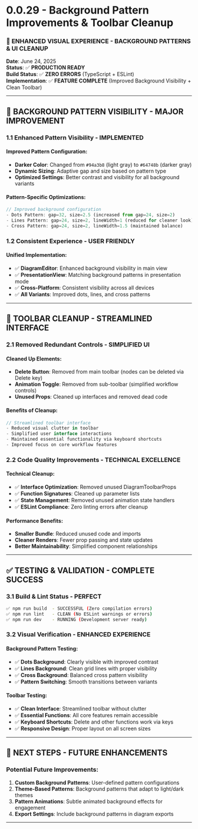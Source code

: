# 0.0.29 - Background Pattern Improvements & Toolbar Cleanup

### 🎨 **ENHANCED VISUAL EXPERIENCE - BACKGROUND PATTERNS & UI CLEANUP**

**Date**: June 24, 2025  
**Status**: ✅ **PRODUCTION READY**  
**Build Status**: ✅ **ZERO ERRORS** (TypeScript + ESLint)  
**Implementation**: ✅ **FEATURE COMPLETE** (Improved Background Visibility + Clean Toolbar)

---

## 🎨 **BACKGROUND PATTERN VISIBILITY - MAJOR IMPROVEMENT**

### **1.1 Enhanced Pattern Visibility - IMPLEMENTED**
#### **Improved Pattern Configuration:**
- **Darker Color**: Changed from `#94a3b8` (light gray) to `#64748b` (darker gray)
- **Dynamic Sizing**: Adaptive gap and size based on pattern type
- **Optimized Settings**: Better contrast and visibility for all background variants

#### **Pattern-Specific Optimizations:**
```typescript
// Improved background configuration
- Dots Pattern: gap=32, size=2.5 (increased from gap=24, size=2)
- Lines Pattern: gap=24, size=2, lineWidth=1 (reduced for cleaner look)
- Cross Pattern: gap=24, size=2, lineWidth=1.5 (maintained balance)
```

### **1.2 Consistent Experience - USER FRIENDLY**
#### **Unified Implementation:**
- ✅ **DiagramEditor**: Enhanced background visibility in main view
- ✅ **PresentationView**: Matching background patterns in presentation mode
- ✅ **Cross-Platform**: Consistent visibility across all devices
- ✅ **All Variants**: Improved dots, lines, and cross patterns

---

## 🧹 **TOOLBAR CLEANUP - STREAMLINED INTERFACE**

### **2.1 Removed Redundant Controls - SIMPLIFIED UI**
#### **Cleaned Up Elements:**
- **Delete Button**: Removed from main toolbar (nodes can be deleted via Delete key)
- **Animation Toggle**: Removed from sub-toolbar (simplified workflow controls)
- **Unused Props**: Cleaned up interfaces and removed dead code

#### **Benefits of Cleanup:**
```typescript
// Streamlined toolbar interface
- Reduced visual clutter in toolbar
- Simplified user interface interactions  
- Maintained essential functionality via keyboard shortcuts
- Improved focus on core workflow features
```

### **2.2 Code Quality Improvements - TECHNICAL EXCELLENCE**
#### **Technical Cleanup:**
- ✅ **Interface Optimization**: Removed unused DiagramToolbarProps
- ✅ **Function Signatures**: Cleaned up parameter lists
- ✅ **State Management**: Removed unused animation state handlers
- ✅ **ESLint Compliance**: Zero linting errors after cleanup

#### **Performance Benefits:**
- **Smaller Bundle**: Reduced unused code and imports
- **Cleaner Renders**: Fewer prop passing and state updates
- **Better Maintainability**: Simplified component relationships

---

## ✅ **TESTING & VALIDATION - COMPLETE SUCCESS**

### **3.1 Build & Lint Status - PERFECT**
```bash
✅ npm run build  - SUCCESSFUL (Zero compilation errors)
✅ npm run lint   - CLEAN (No ESLint warnings or errors)  
✅ npm run dev    - RUNNING (Development server ready)
```

### **3.2 Visual Verification - ENHANCED EXPERIENCE**
#### **Background Pattern Testing:**
- ✅ **Dots Background**: Clearly visible with improved contrast
- ✅ **Lines Background**: Clean grid lines with proper visibility
- ✅ **Cross Background**: Balanced cross pattern visibility
- ✅ **Pattern Switching**: Smooth transitions between variants

#### **Toolbar Testing:**
- ✅ **Clean Interface**: Streamlined toolbar without clutter
- ✅ **Essential Functions**: All core features remain accessible
- ✅ **Keyboard Shortcuts**: Delete and other functions work via keys
- ✅ **Responsive Design**: Proper layout on all screen sizes

---

## 🚀 **NEXT STEPS - FUTURE ENHANCEMENTS**

### **Potential Future Improvements:**
1. **Custom Background Patterns**: User-defined pattern configurations
2. **Theme-Based Patterns**: Background patterns that adapt to light/dark themes
3. **Pattern Animations**: Subtle animated background effects for engagement
4. **Export Settings**: Include background patterns in diagram exports

---
